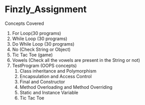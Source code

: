 # Finzly_Assignment
Concepts Covered 

1) For Loop(30 programs)
2) While Loop (30 programs)
3) Do While Loop (30 programs)
4) No (Check String or Object)
5) Tic Tac Toe (game)
6) Vowels (Check all the vowels are present in the String or not)
7) TestProgram (OOPS concepts)
   1) Class inheritance and Polymorphism
   2) Encapsulation and Access Control
   3) Final and Constructor
   4) Method Overloading and Method Overriding
   5) Static and Instance Variable
   6) Tic Tac Toe
